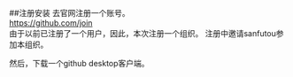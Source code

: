 ##注册安装
去官网注册一个账号。  
https://github.com/join  
由于以前已注册了一个用户，因此，本次注册一个组织。 
注册中邀请sanfutou参加本组织。 
  
然后，下载一个github desktop客户端。  
  
  

